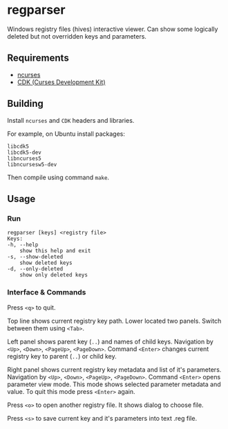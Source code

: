 # regparser
Windows registry files (hives) interactive viewer. Can show some logically deleted but not overridden keys and parameters.

## Requirements
* [ncurses](https://www.gnu.org/software/ncurses/)
* [CDK (Curses Development Kit)](http://invisible-island.net/cdk/)

## Building
Install `ncurses` and `CDK` headers and libraries.

For example, on Ubuntu install packages:
```
libcdk5
libcdk5-dev
libncurses5
libncursesw5-dev
```

Then compile using command `make`.

## Usage
### Run
```
regparser [keys] <registry file>
Keys:
-h, --help
	show this help and exit
-s, --show-deleted
	show deleted keys
-d, --only-deleted
	show only deleted keys
```

### Interface & Commands
Press `<q>` to quit.

Top line shows current registry key path.
Lower located two panels.
Switch between them using `<Tab>`.

Left panel shows parent key (`..`) and names of child keys.
Navigation by `<Up>`, `<Down>`, `<PageUp>`, `<PageDown>`.
Command `<Enter>` changes current registry key to parent (`..`) or child key.

Right panel shows current registry key metadata and list of it's parameters.
Navigation by `<Up>`, `<Down>`, `<PageUp>`, `<PageDown>`.
Command `<Enter>` opens parameter view mode.
This mode shows selected parameter metadata and value.
To quit this mode press `<Enter>` again.

Press `<o>` to open another registry file. It shows dialog to choose file.

Press `<s>` to save current key and it's parameters into text .reg file.

